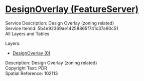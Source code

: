 # [DesignOverlay (FeatureServer)](https://services1.arcgis.com/k3vhq11XkBNeeOfM/ArcGIS/rest/services/DesignOverlay/FeatureServer)  

Service Description: Design Overlay (zoning related)  
Service ItemId: 5b4e92369ae14258865f741c37a90c51  
All Layers and Tables  

Layers:
* [DesignOverlay (0)](https://services1.arcgis.com/k3vhq11XkBNeeOfM/ArcGIS/rest/services/DesignOverlay/FeatureServer/0)  

Description: Design Overlay (zoning related)  
Copyright Text: PDR  
Spatial Reference: 102113